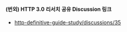 #### (번외) HTTP 3.0 리서치 공유 Discussion 링크
- [http-definitive-guide-study/discussions/35](https://github.com/Seunghoya/http-definitive-guide-study/discussions/35)
